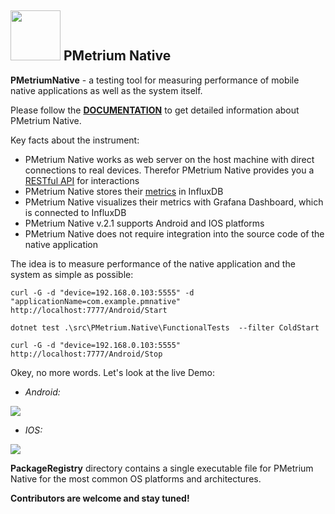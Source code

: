 ## <img src="Assets/PMetriumNativeLogo.png" width="80" height="80"> PMetrium Native


**PMetriumNative** - a testing tool for measuring performance of mobile native applications as well as the system itself.

Please follow the **[DOCUMENTATION](https://gr8-toolkit.github.io/PMetriumNative/)** to get detailed information about PMetrium Native. 

Key facts about the instrument:
- PMetrium Native works as web server on the host machine with direct connections to real devices. Therefor PMetrium Native provides you a [RESTful API](https://gr8-toolkit.github.io/PMetriumNative/tools/pmetrium-native/architecture/development/pmetrium-api) for interactions
- PMetrium Native stores their [metrics](https://gr8-toolkit.github.io/PMetriumNative/tools/pmetrium-native/architecture/development/pmetrium-metrics-android) in InfluxDB
- PMetrium Native visualizes their metrics with Grafana Dashboard, which is connected to InfluxDB
- PMetrium Native v.2.1 supports Android and IOS platforms
- PMetrium Native does not require integration into the source code of the native application

The idea is to measure performance of the native application and the system as simple as possible:

```shell
curl -G -d "device=192.168.0.103:5555" -d "applicationName=com.example.pmnative" http://localhost:7777/Android/Start

dotnet test .\src\PMetrium.Native\FunctionalTests  --filter ColdStart

curl -G -d "device=192.168.0.103:5555" http://localhost:7777/Android/Stop
```

Okey, no more words. Let's look at the live Demo:
- *Android:*

<img src="Assets/AndroidDemo.gif">

- *IOS:*

<img src="Assets/IOSDemo.gif">

**PackageRegistry** directory contains a single executable file for PMetrium Native for the most common OS platforms and architectures.

**Contributors are welcome and stay tuned!**



 